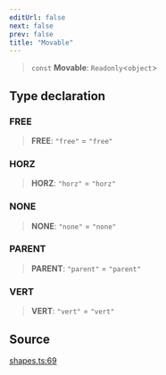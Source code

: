 ```yaml
---
editUrl: false
next: false
prev: false
title: "Movable"
---
```


> `const` **Movable**: `Readonly`\<`object`\>

## Type declaration

### FREE

> **FREE**: `"free"` = `"free"`

### HORZ

> **HORZ**: `"horz"` = `"horz"`

### NONE

> **NONE**: `"none"` = `"none"`

### PARENT

> **PARENT**: `"parent"` = `"parent"`

### VERT

> **VERT**: `"vert"` = `"vert"`

## Source

[shapes.ts:69](https://github.com/dgmjs/dgmjs/blob/c296d113d513e412f08f9016159ca40d11e704cd/packages/core/src/shapes.ts#L69)
